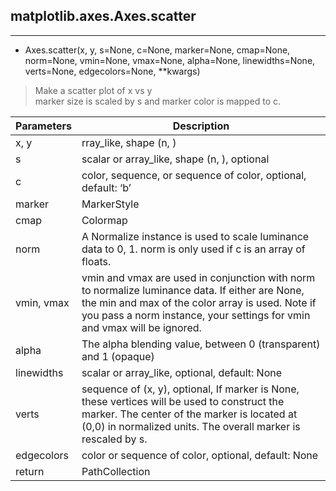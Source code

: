
## matplotlib.axes.Axes.scatter
___
* Axes.scatter(x, y, s=None, c=None, marker=None, cmap=None, norm=None, vmin=None, vmax=None, alpha=None, linewidths=None, verts=None, edgecolors=None, **kwargs)
> Make a scatter plot of x vs y  
marker size is scaled by s and marker color is mapped to c.


Parameters | Description
-----------|------------
x, y     | rray_like, shape (n, )
s  | scalar or array_like, shape (n, ), optional
c | color, sequence, or sequence of color, optional, default: ‘b’
marker |  MarkerStyle
cmap |  Colormap
norm | A Normalize instance is used to scale luminance data to 0, 1. norm is only used if c is an array of floats.
vmin, vmax | vmin and vmax are used in conjunction with norm to normalize luminance data. If either are None, the min and max of the color array is used. Note if you pass a norm instance, your settings for vmin and vmax will be ignored.
alpha | The alpha blending value, between 0 (transparent) and 1 (opaque)
linewidths | scalar or array_like, optional, default: None
verts | sequence of (x, y), optional, If marker is None, these vertices will be used to construct the marker. The center of the marker is located at (0,0) in normalized units. The overall marker is rescaled by s.
edgecolors | color or sequence of color, optional, default: None
return | PathCollection


